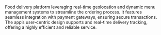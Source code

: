 Food delivery platform leveraging real-time geolocation and dynamic menu management systems to streamline the ordering process.
It features seamless integration with payment gateways, ensuring secure transactions. The app’s user-centric design supports 
and real-time delivery tracking, offering a highly efficient and reliable service.

